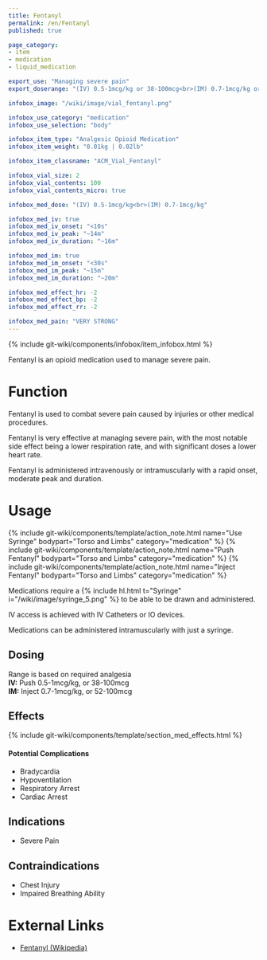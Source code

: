 ```yaml
---
title: Fentanyl
permalink: /en/Fentanyl
published: true

page_category:
- item
- medication
- liquid_medication

export_use: "Managing severe pain"
export_doserange: "(IV) 0.5-1mcg/kg or 38-100mcg<br>(IM) 0.7-1mcg/kg or 52-100mcg"

infobox_image: "/wiki/image/vial_fentanyl.png"

infobox_use_category: "medication"
infobox_use_selection: "body"

infobox_item_type: "Analgesic Opioid Medication"
infobox_item_weight: "0.01kg | 0.02lb"

infobox_item_classname: "ACM_Vial_Fentanyl"

infobox_vial_size: 2
infobox_vial_contents: 100
infobox_vial_contents_micro: true

infobox_med_dose: "(IV) 0.5-1mcg/kg<br>(IM) 0.7-1mcg/kg"

infobox_med_iv: true
infobox_med_iv_onset: "<10s"
infobox_med_iv_peak: "~14m"
infobox_med_iv_duration: "~16m"

infobox_med_im: true
infobox_med_im_onset: "<30s"
infobox_med_im_peak: "~15m"
infobox_med_im_duration: "~20m"

infobox_med_effect_hr: -2
infobox_med_effect_bp: -2
infobox_med_effect_rr: -2

infobox_med_pain: "VERY STRONG"
---
```


{% include git-wiki/components/infobox/item_infobox.html %}

Fentanyl is an opioid medication used to manage severe pain.

# Function
Fentanyl is used to combat severe pain caused by injuries or other medical procedures.

Fentanyl is very effective at managing severe pain, with the most notable side effect being a lower respiration rate, and with significant doses a lower heart rate.

Fentanyl is administered intravenously or intramuscularly with a rapid onset, moderate peak and duration.

# Usage
{% include git-wiki/components/template/action_note.html name="Use Syringe" bodypart="Torso and Limbs" category="medication" %}
{% include git-wiki/components/template/action_note.html name="Push Fentanyl" bodypart="Torso and Limbs" category="medication" %}
{% include git-wiki/components/template/action_note.html name="Inject Fentanyl" bodypart="Torso and Limbs" category="medication" %}

Medications require a {% include hl.html t="Syringe" i="/wiki/image/syringe_5.png" %} to be able to be drawn and administered.

IV access is achieved with IV Catheters or IO devices.

Medications can be administered intramuscularly with just a syringe.

## Dosing
Range is based on required analgesia<br>
**IV:** Push 0.5-1mcg/kg, or 38-100mcg<br>
**IM:** Inject 0.7-1mcg/kg, or 52-100mcg

## Effects
{% include git-wiki/components/template/section_med_effects.html %}

#### Potential Complications
- Bradycardia
- Hypoventilation
- Respiratory Arrest
- Cardiac Arrest

## Indications
- Severe Pain

## Contraindications
- Chest Injury
- Impaired Breathing Ability

# External Links
- [Fentanyl (Wikipedia)](https://en.wikipedia.org/wiki/Fentanyl)